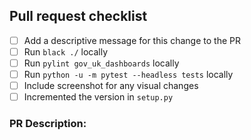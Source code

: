 ## Pull request checklist

- [ ] Add a descriptive message for this change to the PR
- [ ] Run `black ./` locally
- [ ] Run `pylint gov_uk_dashboards` locally
- [ ] Run `python -u -m pytest --headless tests` locally
- [ ] Include screenshot for any visual changes
- [ ] Incremented the version in `setup.py`

### PR Description:
